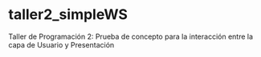 taller2_simpleWS
================

Taller de Programación 2: Prueba de concepto para la interacción entre la capa de Usuario y Presentación
